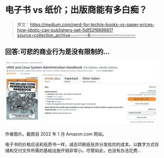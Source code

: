 # 电子书 vs 纸价；出版商能有多白痴？

> 原文：<https://medium.com/nerd-for-tech/e-books-vs-paper-prices-how-idiotic-can-publishers-get-5df52f889661?source=collection_archive---------6----------------------->

## 回答:可悲的商业行为是没有限制的…

![](img/a3324548de82628bf0f748b26ac7fdca.png)

作者图片。截图自 2022 年 1 月 Amazon.com 网站。

电子书的价格应该和纸质书一样，减去印刷纸张并分发给你的成本。以数字方式存储和交付文件所需的基础设施开销非常小。尽管如此，也没有办法花费…